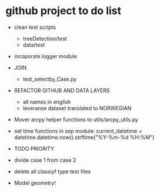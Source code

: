 # github project to do list

- clean test scripts 
    - treeDetection/test
    - data/test
- incoporate logger module
- JOIN 
    - test_selectby_Case.py
- REFACTOR GITHUB AND DATA LAYERS 
    - all names in english 
    - leveranse dataset translated to NORWEGIAN 
    
- Mover arcpy helper functions to utils/arcpy_utils.py
- set time functions in sep module: 
current_datetime = datetime.datetime.now().strftime("%Y-%m-%d %H:%M")

- TODO PRIORITY
- divide case 1 from case 2 
- delete all classiyf type test files
- Model geometry!